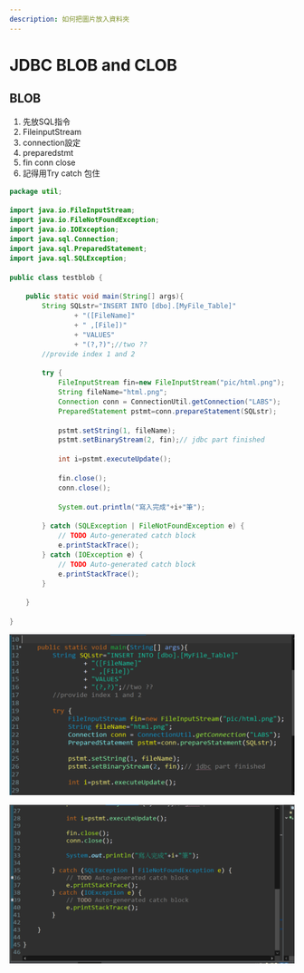 ```yaml
---
description: 如何把圖片放入資料夾
---
```


# JDBC BLOB and CLOB

## BLOB

1. 先放SQL指令
2. FileinputStream
3. connection設定
4. preparedstmt
5. fin conn close
6. 記得用Try catch 包住

```java
package util;

import java.io.FileInputStream;
import java.io.FileNotFoundException;
import java.io.IOException;
import java.sql.Connection;
import java.sql.PreparedStatement;
import java.sql.SQLException;

public class testblob {

	public static void main(String[] args){
		String SQLstr="INSERT INTO [dbo].[MyFile_Table]"
				+ "([FileName]"
				+ " ,[File])"
				+ "VALUES"
				+ "(?,?)";//two ?? 
		//provide index 1 and 2 
		
		try {
			FileInputStream fin=new FileInputStream("pic/html.png");
			String fileName="html.png";
			Connection conn = ConnectionUtil.getConnection("LABS");
			PreparedStatement pstmt=conn.prepareStatement(SQLstr);
			
			pstmt.setString(1, fileName);
			pstmt.setBinaryStream(2, fin);// jdbc part finished
			
			int i=pstmt.executeUpdate();
	
			fin.close();
			conn.close();
			
			System.out.println("寫入完成"+i+"筆");
			
		} catch (SQLException | FileNotFoundException e) {
			// TODO Auto-generated catch block
			e.printStackTrace();
		} catch (IOException e) {
			// TODO Auto-generated catch block
			e.printStackTrace();
		}

	}

}

```

![](../.gitbook/assets/image%20%2820%29.png)

![](../.gitbook/assets/image%20%2819%29.png)

